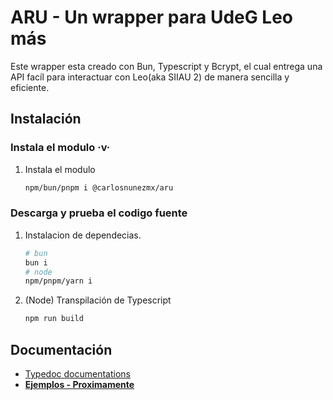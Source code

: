 # ARU - Un wrapper para UdeG Leo más
Este wrapper esta creado con Bun, Typescript y Bcrypt, el cual entrega una API facíl para interactuar con Leo(aka SIIAU 2) de manera sencilla y eficiente.

## Instalación

### Instala el modulo ·v·
1. Instala el modulo
    ```bash
    npm/bun/pnpm i @carlosnunezmx/aru
    ```

### Descarga y prueba el codigo fuente
1. Instalacion de dependecias.
    ```bash
    # bun 
    bun i
    # node
    npm/pnpm/yarn i
    ```
2. (Node) Transpilación de Typescript
    ```bash
    npm run build
    ```

## Documentación
- [Typedoc documentations](https://carlosnunezmx.github.io/aru/docs/typedoc/index.html)
- [**Ejemplos - Proximamente**](#)